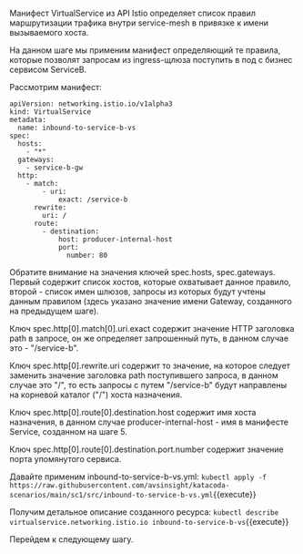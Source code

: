 Манифест VirtualService из API Istio определяет список правил маршрутизации трафика внутри service-mesh в привязке к имени вызываемого хоста.

На данном шаге мы применим манифест определяющий те правила, которые позволят запросам из ingress-щлюза поступить в под с бизнес сервисом ServiceB.

Рассмотрим манифест:
```
apiVersion: networking.istio.io/v1alpha3
kind: VirtualService
metadata:
  name: inbound-to-service-b-vs
spec:
  hosts:
    - "*"
  gateways:
    - service-b-gw
  http:
    - match:
        - uri:
            exact: /service-b
      rewrite:
        uri: /
      route:
        - destination:
            host: producer-internal-host
            port:
              number: 80
```

Обратите внимание на значения ключей spec.hosts, spec.gateways. Первый содержит список хостов, которые охватывает данное правило, второй - список имен шлюзов, запросы из которых будут учтены данным правилом (здесь указано значение имени Gateway, созданного на предыдущем шаге).

Ключ spec.http[0].match[0].uri.exact содержит значение HTTP заголовка path в запросе, он же определяет запрошенный путь, в данном случае это - "/service-b".

Ключ spec.http[0].rewrite.uri содержит то значение, на которое следует заменить значение заголовка path поступившего запроса, в данном случае это "/", то есть запросы с путем "/service-b" будут направлены на корневой каталог ("/") хоста назначения.

Ключ spec.http[0].route[0].destination.host содержит имя хоста назначения, в данном случае producer-internal-host - имя в манифесте Service, созданном на шаге 5.

Ключ spec.http[0].route[0].destination.port.number содержит значение порта упомянутого сервиса.

Давайте применим inbound-to-service-b-vs.yml:
`kubectl apply -f https://raw.githubusercontent.com/avsinsight/katacoda-scenarios/main/sc1/src/inbound-to-service-b-vs.yml`{{execute}}

Получим детальное описание созданного ресурса:
`kubectl describe virtualservice.networking.istio.io inbound-to-service-b-vs`{{execute}}

Перейдем к следующему шагу.